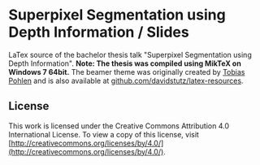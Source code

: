 # Superpixel Segmentation using Depth Information / Slides

LaTex source of the bachelor thesis talk "Superpixel Segmentation using Depth Information". **Note: The thesis was compiled using MikTeX on Windows 7 64bit.** The beamer theme was originally created by [Tobias Pohlen](http://geekstack.net/blog/) and is also available at [github.com/davidstutz/latex-resources](https://github.com/davidstutz/latex-resources/tree/master/beamer/rwth-theme).

## License

This work is licensed under the Creative Commons Attribution 4.0 International License. To view a copy of this license, visit [http://creativecommons.org/licenses/by/4.0/](http://creativecommons.org/licenses/by/4.0/).